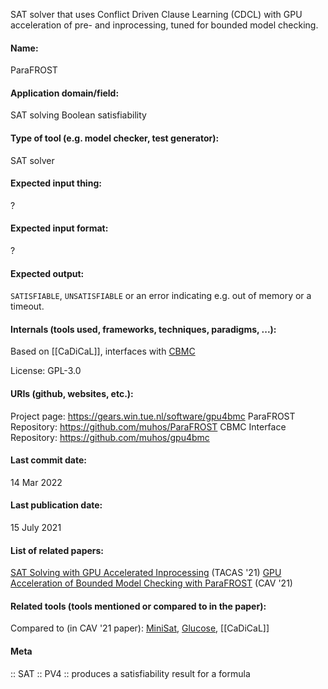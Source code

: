 SAT solver that uses Conflict Driven Clause Learning (CDCL) with GPU acceleration of pre- and inprocessing, tuned for bounded model checking.

#### Name:
ParaFROST

#### Application domain/field:
SAT solving
Boolean satisfiability

#### Type of tool (e.g. model checker, test generator):
SAT solver

#### Expected input thing:
?

#### Expected input format:
?

#### Expected output:
`SATISFIABLE`, `UNSATISFIABLE` or an error indicating e.g. out of memory or a timeout.

#### Internals (tools used, frameworks, techniques, paradigms, ...):
Based on [[CaDiCaL]], interfaces with [CBMC](../../Checkers/CBMC.md)

License: GPL-3.0

#### URIs (github, websites, etc.):
Project page: https://gears.win.tue.nl/software/gpu4bmc
ParaFROST Repository: https://github.com/muhos/ParaFROST
CBMC Interface Repository: https://github.com/muhos/gpu4bmc

#### Last commit date:
14 Mar 2022

#### Last publication date:
15 July 2021

#### List of related papers:
[SAT Solving with GPU Accelerated Inprocessing](https://doi.org/10.1007/978-3-030-72016-2_8) (TACAS '21)
[GPU Acceleration of Bounded Model Checking with ParaFROST](https://doi.org/10.1007/978-3-030-81688-9_21) (CAV '21)

#### Related tools (tools mentioned or compared to in the paper):
Compared to (in CAV '21 paper): [MiniSat](MiniSat.md), [Glucose](Glucose.md), [[CaDiCaL]]

#### Meta
:: SAT
:: PV4 :: produces a satisfiability result for a formula

